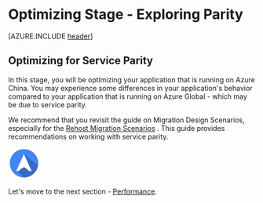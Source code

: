 <properties
	pageTitle="Global Customer Playbook optimizing-explore-parity | Azure"
	description="Global Customer Playbook - exploring the Parity area of the Optimizing Stage"
	services="global-customer-playbook"
	documentationCenter=""
	authors="jtong"
	manager="edwinc"
	editor=""
	tags="global-customer-playbook"/>

<tags
	ms.service="migration-lifecycle-optimizing"
	ms.workload=""
	ms.tgt_pltfrm=""
	ms.devlang="na"
	ms.topic="article"
	ms.date="12/26/2016"
	wacn.date="12/26/2016"
	wacn.lang="en" 
	ms.author="jtong"/>


# Optimizing Stage - Exploring Parity

[AZURE.INCLUDE [header](../../../includes/optimizing-explore.md)]

## Optimizing for Service Parity

In this stage, you will be optimizing your application that is running on Azure China. You may experience some differences in your application's behavior compared to your application that is running on Azure Global - which may be due to service parity.

We recommend that you revisit the guide on Migration Design Scenarios, especially for the [Rehost Migration Scenarios](/solutions/global-customer/planning/guidance/rehost-migration/) . This guide provides recommendations on working with service parity.

![navigation](../../media/navigation.png)

Let's move to the next section - [Performance](/solutions/global-customer/optimizing/explore/performance/).

